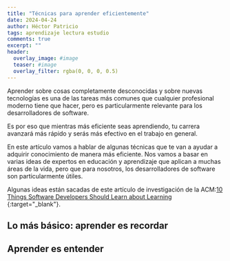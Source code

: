 ```yaml
---
title: "Técnicas para aprender eficientemente"
date: 2024-04-24
author: Héctor Patricio
tags: aprendizaje lectura estudio
comments: true
excerpt: ""
header:
  overlay_image: #image
  teaser: #image
  overlay_filter: rgba(0, 0, 0, 0.5)
---
```


Aprender sobre cosas completamente desconocidas y sobre nuevas tecnologías es
una de las tareas más comunes que cualquier profesional moderno tiene que
hacer, pero es particularmente relevante para los desarrolladores de software.

Es por eso que mientras más eficiente seas aprendiendo, tu carrera avanzará más
rápido y serás más efectivo en el trabajo en general.

En este artículo vamos a hablar de algunas técnicas que te van a ayudar a adquirir
conocimiento de manera más eficiente. Nos vamos a basar en varias ideas de expertos
en educación y aprendizaje que aplican a muchas áreas de la vida, pero que para
nosotros, los desarrolladores de software son particularmente útiles.

Algunas ideas están sacadas de este artículo de investigación de la ACM:[10 Things Software Developers Should Learn about Learning
](https://dl.acm.org/doi/10.1145/3584859){:target="_blank"}.

## Lo más básico: aprender es recordar

## Aprender es entender

